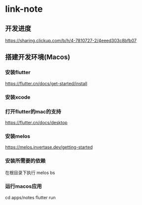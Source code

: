# link-note


## 开发进度
https://sharing.clickup.com/b/h/4-7810727-2/4eeed303c8bfb07


## 搭建开发环境(Macos)

### 安装flutter
https://flutter.cn/docs/get-started/install

### 安装xcode
### 打开flutter的mac的支持
https://flutter.cn/docs/desktop

### 安装melos
https://melos.invertase.dev/getting-started

### 安装所需要的依赖
在根目录下执行 melos bs

### 运行macos应用
cd apps/notes
flutter run
